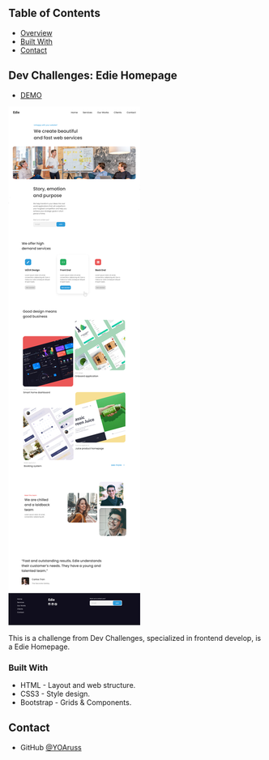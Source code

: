 <!-- TABLE OF CONTENTS -->


## Table of Contents


- [Overview](#overview)
- [Built With](#built-with)
- [Contact](#contact)


<!-- OVERVIEW -->

## Dev Challenges: Edie Homepage

- [DEMO]()

![screenshot](https://github.com/YOArus/devChallenges/blob/main/Edie-homepage/img/edieHomepage-design.png?raw=true)


This is a challenge from Dev Challenges, specialized in frontend develop, is a Edie Homepage.


### Built With

- HTML - Layout and web structure.
- CSS3 - Style design.
- Bootstrap - Grids & Components. 

## Contact

- GitHub [@YOAruss](https://{github.com/YOAruss})
